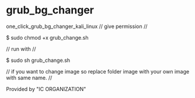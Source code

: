 # grub_bg_changer
one_click_grub_bg_changer_kali_linux
//  give permission  //

$ sudo chmod +x grub_change.sh

//  run with  // 

$ sudo sh grub_change.sh
 
// if you want to change image so replace folder image with your own image with same name. //


Provided by "IC ORGANIZATION" 

